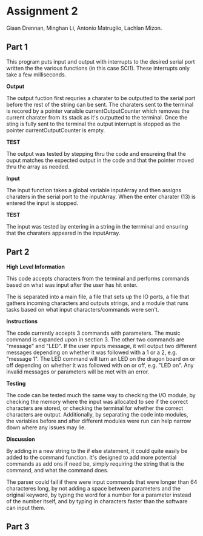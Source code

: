 # Assignment 2 

Giaan Drennan, Minghan Li, Antonio Matruglio, Lachlan Mizon.

## Part 1

This program puts input and output with interrupts to the desired serial port written the the various functions (in this case SCI1). These interrupts only take a few milliseconds.  

**Output**

The output fuction first requries a charater to be outputted to the serial port before the rest of the string can be sent. The charaters sent to the terminal is recored by a pointer varaible currentOutputCounter which removes the current charater from its stack as it's outputted to the terminal. Once the sting is fully sent to the terminal the output interrupt is stopped as the pointer currentOutputCounter is empty. 

**TEST**

The output was tested by stepping thru the code and ensureing that the ouput matches the expected output in the code and that the pointer moved thru the array as needed. 

**Input**

The input function takes a global variable inputArray and then assigns charaters in the serial port to the inputArray. When the enter charater (13) is entered the input is stopped.

**TEST**

The input was tested by entering in a string in the terrminal and ensuring that the charaters appeared in the inputArray.  

## Part 2

**High Level Information**

This code accepts characters from the terminal and performs commands based on what was input after the user has hit enter.

The is separated into a main file, a file that sets up the IO ports, a file that gathers incoming characters and outputs strings, and a module that runs tasks based on what input characters/commands were sen't.

**Instructions**

The code currently accepts 3 commands with parameters. The music command is expanded upon in section 3. The other two commands are "message" and "LED". If the user inputs message, it will output two different messages depending on whether it was followed with a 1 or a 2, e.g. "message 1". The LED command will turn an LED on the dragon board on or off depending on whether it was followed with on or off, e.g. "LED on". Any invalid messages or parameters will be met with an error.

**Testing**

The code can be tested much the same way to checking the I/O module, by checking the memory where the input was allocated to see if the correct characters are stored, or checking the terminal for whether the correct characters are output. Additionally, by separating the code into modules, the variables before and after different modules were run can help narrow down where any issues may lie.

**Discussion**

By adding in a new string to the if else statement, it could quite easily be added to the command function. It's designed to add more potential commands as add ons if need be, simply requiring the string that is the command, and what the command does. 

The parser could fail if there were input commands that were longer than 64 characteres long, by not adding a space between parameters and the original keyword, by typing the word for a number for a parameter instead of the number itself, and by typing in characters faster than the software can input them.

## Part 3 
